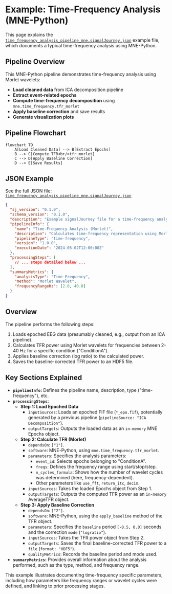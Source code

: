 # Example: Time-Frequency Analysis (MNE-Python)

This page explains the [`time_frequency_analysis_pipeline_mne.signalJourney.json`](https://github.com/neuromechanist/signalJourney/blob/main/schema/examples/time_frequency_analysis_pipeline_mne.signalJourney.json) example file, which documents a typical time-frequency analysis using MNE-Python.

## Pipeline Overview

This MNE-Python pipeline demonstrates time-frequency analysis using Morlet wavelets:
- **Load cleaned data** from ICA decomposition pipeline
- **Extract event-related epochs**
- **Compute time-frequency decomposition** using `mne.time_frequency.tfr_morlet`
- **Apply baseline correction** and save results
- **Generate visualization plots**

## Pipeline Flowchart

```mermaid
flowchart TD
    A[Load Cleaned Data] --> B[Extract Epochs]
    B --> C[Compute TFR<br/>tfr_morlet]
    C --> D[Apply Baseline Correction]
    D --> E[Save Results]
```

## JSON Example

See the full JSON file: [`time_frequency_analysis_pipeline_mne.signalJourney.json`](https://github.com/neuromechanist/signalJourney/blob/main/schema/examples/time_frequency_analysis_pipeline_mne.signalJourney.json)

```json
{
  "sj_version": "0.1.0",
  "schema_version": "0.1.0",
  "description": "Example signalJourney file for a time-frequency analysis pipeline using MNE-Python.",
  "pipelineInfo": {
    "name": "Time-Frequency Analysis (Morlet)",
    "description": "Calculates time-frequency representation using Morlet wavelets on epoched data and applies baseline correction.",
    "pipelineType": "time-frequency",
    "version": "1.0.0",
    "executionDate": "2024-05-02T12:00:00Z"
  },
  "processingSteps": [
    // ... steps detailed below ...
  ],
  "summaryMetrics": {
    "analysisType": "Time-Frequency",
    "method": "Morlet Wavelet",
    "frequencyRangeHz": [2.0, 40.0]
  }
}
```

## Overview

The pipeline performs the following steps:

1.  Loads epoched EEG data (presumably cleaned, e.g., output from an ICA pipeline).
2.  Calculates TFR power using Morlet wavelets for frequencies between 2-40 Hz for a specific condition ("ConditionA").
3.  Applies baseline correction (log ratio) to the calculated power.
4.  Saves the baseline-corrected TFR power to an HDF5 file.

## Key Sections Explained

*   **`pipelineInfo`:** Defines the pipeline name, description, type ("time-frequency"), etc.
*   **`processingSteps`:**
    *   **Step 1: Load Epoched Data**
        *   `inputSources`: Loads an epoched FIF file (`*_epo.fif`), potentially generated by a previous pipeline (`pipelineSource: "ICA Decomposition"`).
        *   `outputTargets`: Outputs the loaded data as an `in-memory` MNE Epochs object.
    *   **Step 2: Calculate TFR (Morlet)**
        *   `dependsOn`: `["1"]`.
        *   `software`: MNE-Python, using `mne.time_frequency.tfr_morlet`.
        *   `parameters`: Specifies the analysis parameters:
            *   `event_id`: Selects epochs belonging to "ConditionA".
            *   `freqs`: Defines the frequency range using start/stop/step.
            *   `n_cycles_formula`: Shows how the number of wavelet cycles was determined (here, frequency-dependent).
            *   Other parameters like `use_fft`, `return_itc`, `decim`.
        *   `inputSources`: Takes the loaded Epochs object from Step 1.
        *   `outputTargets`: Outputs the computed TFR power as an `in-memory` AverageTFR object.
    *   **Step 3: Apply Baseline Correction**
        *   `dependsOn`: `["2"]`.
        *   `software`: MNE-Python, using the `apply_baseline` method of the TFR object.
        *   `parameters`: Specifies the `baseline` period `[-0.5, 0.0]` seconds and the correction `mode` (`"logratio"`).
        *   `inputSources`: Takes the TFR power object from Step 2.
        *   `outputTargets`: Saves the final baseline-corrected TFR power to a `file` (`format: "HDF5"`).
        *   `qualityMetrics`: Records the baseline period and mode used.
*   **`summaryMetrics`:** Provides overall information about the analysis performed, such as the type, method, and frequency range.

This example illustrates documenting time-frequency specific parameters, including how parameters like frequency ranges or wavelet cycles were defined, and linking to prior processing stages. 